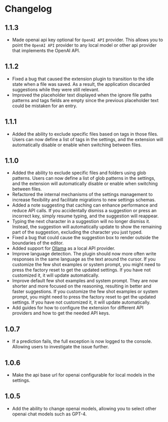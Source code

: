 # Changelog

## 1.1.3
- Made openai api key optional for `OpenAI API` provider. This allows you to point the `OpenAI API` provider to any local model or other api provider that implements the OpenAI API.

## 1.1.2  
- Fixed a bug that caused the extension plugin to transition to the idle state when a file was saved. As a result, the application discarded suggestions while they were still relevant.  
- Improved the placeholder text displayed when the ignore file paths patterns and tags fields are empty since the previous placeholder text could be mistaken for an entry.

## 1.1.1
- Added the ability to exclude specific files based on tags in those files. Users can now define a list of tags in the settings, and the extension will automatically disable or enable when switching between files.

## 1.1.0  
- Added the ability to exclude specific files and folders using glob patterns. Users can now define a list of glob patterns in the settings, and the extension will automatically disable or enable when switching between files.
- Refactored the internal mechanisms of the settings management to increase flexibility and facilitate migrations to new settings schemas.
- Added a note suggesting that caching can enhance performance and reduce API calls. If you accidentally dismiss a suggestion or press an incorrect key, simply resume typing, and the suggestion will reappear.
- Typing the next character in a suggestion will no longer dismiss it. Instead, the suggestion will automatically update to show the remaining part of the suggestion, excluding the character you just typed.
- Fixed a bug that could cause the suggestion box to render outside the boundaries of the editor.
- Added support for [Ollama](https://ollama.ai/) as a local API provider.
- Improve language detection. The plugin should now more often write responses in the same language as the text around the cursor. If you customize the few shot examples or system prompt, you might need to press the factory reset to get the updated settings. If you have not customized it, it will update automatically.
- Improve default few shot examples and system prompt. They are now shorter and more focused on the reasoning, resulting in better and faster suggestions. If you customize the few shot examples or system prompt, you might need to press the factory reset to get the updated settings. If you have not customized it, it will update automatically.
- Add guides for how to configure the extension for different API providers and how to get the needed API keys.

## 1.0.7
- If a prediction fails, the full exception is now logged to the console. Allowing users to investigate the issue further.

## 1.0.6
- Make the api base url for openai configurable for local models in the settings.

## 1.0.5
- Add the ability to change openai models, allowing you to select other openai chat models such as GPT-4.

